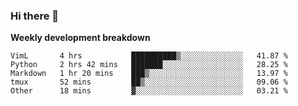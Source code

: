 ### Hi there 👋


**Weekly development breakdown**

<!--START_SECTION:waka-->
```text
VimL       4 hrs           ██████████▒░░░░░░░░░░░░░░   41.87 % 
Python     2 hrs 42 mins   ███████░░░░░░░░░░░░░░░░░░   28.25 % 
Markdown   1 hr 20 mins    ███▒░░░░░░░░░░░░░░░░░░░░░   13.97 % 
tmux       52 mins         ██▒░░░░░░░░░░░░░░░░░░░░░░   09.06 % 
Other      18 mins         ▓░░░░░░░░░░░░░░░░░░░░░░░░   03.21 % 
```
<!--END_SECTION:waka-->
